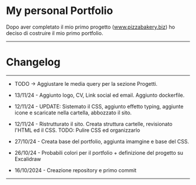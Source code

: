 # My personal Portfolio

Dopo aver completato il mio primo progetto (www.pizzabakery.biz) ho deciso di costruire il mio primo portfolio.

---

# Changelog

---

- TODO -> Aggiustare le media query per la sezione Progetti.

- 13/11/24 - Aggiunto logo, CV, Link social ed email. Aggiunto dockerfile.

- 12/11/24 - UPDATE: Sistemato il CSS, aggiunto effetto typing, aggiunte icone e scaricate nella cartella, abbozzato il sito.

- 12/11/24 - Ristrutturato il sito. Creata struttura cartelle, revisionato l'HTML ed il CSS. TODO: Pulire CSS ed organizzarlo

- 27/10/24 - Creata base del portfolio, aggiunta imamgine e base del CSS.

- 26/10/24 - Probabili colori per il portfolio + definizione del progetto su Excalidraw

- 16/10/2024 - Creazione repository e primo commit

---
